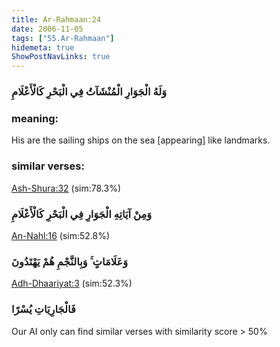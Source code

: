 ```yaml
---
title: Ar-Rahmaan:24
date: 2006-11-05
tags: ["55.Ar-Rahmaan"]
hidemeta: true 
ShowPostNavLinks: true 
---
```

### وَلَهُ الْجَوَارِ الْمُنْشَآتُ فِي الْبَحْرِ كَالْأَعْلَامِ
### meaning: 
His are the sailing ships on the sea [appearing] like landmarks.
### similar verses: 

[Ash-Shura:32](/42/32) (sim:78.3%)

### وَمِنْ آيَاتِهِ الْجَوَارِ فِي الْبَحْرِ كَالْأَعْلَامِ

[An-Nahl:16](/16/16) (sim:52.8%)

### وَعَلَامَاتٍ ۚ وَبِالنَّجْمِ هُمْ يَهْتَدُونَ

[Adh-Dhaariyat:3](/51/3) (sim:52.3%)

### فَالْجَارِيَاتِ يُسْرًا

Our AI only can find similar verses with similarity score > 50% 

